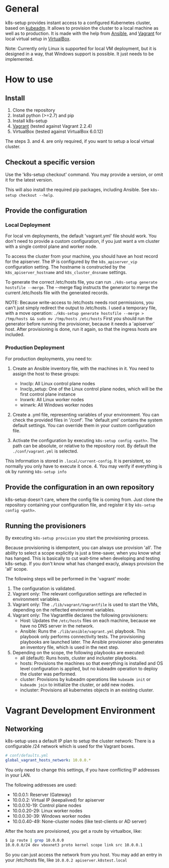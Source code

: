 # General

k8s-setup provides instant access to a configured Kubernetes cluster, based
on [kubeadm](https://kubernetes.io/docs/reference/setup-tools/kubeadm/kubeadm/).
It allows to provision the cluster to a local machine as well as to production.
It is made with the help from [Ansible](https://www.ansible.com/), and 
[Vagrant](https://www.vagrantup.com/) for local virtual setup in 
[VirtualBox](https://www.virtualbox.org/).

Note: Currently only Linux is supported for local VM deployment, but it is
designed in a way, that Windows support is possible. It just needs to be implemented.

# How to use

## Install

1. Clone the repository
2. Install python (>=2.7) and pip
3. Install k8s-setup 
3. [Vagrant](https://www.vagrantup.com/intro/getting-started/install.html) (tested against Vagrant 2.2.4)
4. VirtualBox (tested against VirtualBox 6.0.12)

The steps 3. and 4. are only required, if you want to setup a local virtual cluster.

## Checkout a specific version

Use the 'k8s-setup checkout' command. You may provide a version, or omit it for
the latest version.

This will also install the required pip packages, including Ansible.
See `k8s-setup checkout --help`.

## Provide the configuration

### Local Deployment

For local vm deployments, the default 'vagrant.yml' file should work.
You don't need to provide a custom configuration, if you just want a vm cluster with a single control plane and worker node.

To access the cluster from your machine, you should have an host record for the
apiserver. The IP is configured by the `k8s_apiserver_vip` configuration setting.
The hostname is constructed by the `k8s_apiserver_hostname` and `k8s_cluster_dnsname` settings.

To generate the correct /etc/hosts file, you can run `./k8s-setup generate hostsfile --merge`.
The --merge flag instructs the generator to merge the current /etc/hosts file with
the generated records.

NOTE: Because write-access to /etc/hosts needs root permissions, you can't just
simply redirect the output to /etc/hosts. I used a temporary file, with a move
operation: `./k8s-setup generate hostsfile --merge > /tmp/hosts && sudo mv /tmp/hosts /etc/hosts`
First you should run the generator before running the provisioner, because it needs
a 'apiserver' host. After provisioning is done, run it again, so that the ingress hosts are included.

### Production Deployment

For production deployments, you need to:

1. Create an Ansible inventory file, with the machines in it.
You need to assign the host to these groups:
    * lnxclp: All Linux control plane nodes
    * lnxclp_setup: One of the Linux control plane nodes, which will be the first
    control plane instance
    * lnxwrk: All Linux worker nodes
    * winwrk: All Windows worker nodes

2. Create a .yml file, representing variables of your environment.
You can check the provided files in '/conf'. The 'default.yml' contains the 
system default settings. You can override them in your custom configuration file.

3. Activate the configuration by executing `k8s-setup config <path>`. 
The path can be absolute, or relative to the repository root. By default the
`./conf/vagrant.yml` is selected.

This Information is stored in `.local/current-config`. It is persistent, so normally you only have to execute it once.
4. You may verify if everything is ok by running `k8s-setup info`

## Provide the configuration in an own repository

k8s-setup doesn't care, where the config file is coming from. Just clone the
repository containing your configuration file, and register it by `k8s-setup config <path>`.

## Running the provisioners

By executing `k8s-setup provision` you start the provisioning process.

Because provisioning is idempotent, you can always use provision 'all'. The ability
to select a scope explicitly is just a time-saver, when you know what has hanged.
This is basically to cut wait-time when developing and testing k8s-setup.
If you don't know what has changed exacly, always provision the 'all' scope.

The following steps will be performed in the 'vagrant' mode:
1. The configuration is validated.
2. Vagrant only: The relevant configuration settings are reflected 
in environment variables.
3. Vagrant only: The `./lib/vagrant/Vagrantfile` is used to start the VMs, 
depending on the reflected environmet variables.
4. Vagrant only: The Vagrantfile declares the following provisioners:
    * Host: Updates the `/etc/hosts` files on each machine, because we have no
    DNS server in the network.
    * Ansible: Runs the `./lib/ansible/vagrant.yml` playbook. This playbook only
    performs connectivity tests. The provisioning playbooks are launched later.
    The Ansible provisioner also generates an inventory file, which is used in 
    the next step.
5. Depending on the scope, the following playbooks are executed:
    * all (default): Runs hosts, cluster and incluster playbooks.
    * hosts: Provisions the machines so that everything is installed and OS level
    configuration is applied, but no kubeadm operation to deploy the cluster was
    performed.
    * cluster: Provisions by kubeadm operations like `kubeadm init` or 
    `kubeadm join` to initialize the cluster, or add new nodes.
    * incluster: Provisions all kubernetes objects in an existing cluster.


# Vagrant Development Environment

## Networking

k8s-setup uses a default IP plan to setup the cluster network:
There is a configurable /24 network which is used for the Vagrant boxes.

```yaml
# conf/defaults.yml
global_vagrant_hosts_network: 10.0.0.*
```

You only need to change this settings, if you have conflicting IP addresses
in your LAN.

The following addresses are used:

* 10.0.0.1: Reserver (Gateway)
* 10.0.0.2: Virtual IP (keepalived) for apiserver
* 10.0.0.10-19: Control plane nodes
* 10.0.0.20-29: Linux worker nodes
* 10.0.0.30-39: Windows worker nodes
* 10.0.0.40-49: None-cluster nodes (like test-clients or AD server)

After the hosts are provisioned, you get a route by virtualbox, like:

```bash
$ ip route | grep 10.0.0.0
10.0.0.0/24 dev vboxnet3 proto kernel scope link src 10.0.0.1 
```

So you can just access the network from you host. You may add an entry in your
/etc/hosts file, like `10.0.0.2 apiserver.k8stest.local`

